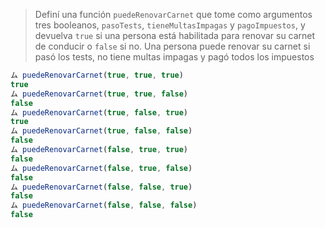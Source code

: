 > Definí una función `puedeRenovarCarnet` que tome como argumentos tres booleanos, `pasoTests`, `tieneMultasImpagas` y `pagoImpuestos`, y devuelva `true` si una persona está habilitada para renovar su carnet de conducir o `false` si no. Una persona puede renovar su carnet si pasó los tests, no tiene multas impagas y pagó todos los impuestos

> 
```javascript
ム puedeRenovarCarnet(true, true, true)
true
ム puedeRenovarCarnet(true, true, false)
false
ム puedeRenovarCarnet(true, false, true)
true
ム puedeRenovarCarnet(true, false, false)
false
ム puedeRenovarCarnet(false, true, true)
false
ム puedeRenovarCarnet(false, true, false)
false
ム puedeRenovarCarnet(false, false, true)
false
ム puedeRenovarCarnet(false, false, false)
false
```